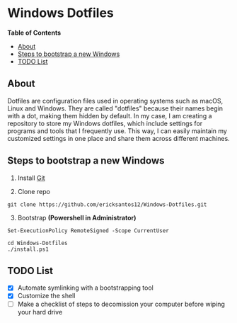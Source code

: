 # Windows Dotfiles

**Table of Contents**
- [About](#about)
- [Steps to bootstrap a new Windows](#steps-to-bootstrap-a-new-windows)
- [TODO List](#todo-list)

## About

Dotfiles are configuration files used in operating systems such as macOS, Linux and Windows. They are called "dotfiles" because their names begin with a dot, making them hidden by default. In my case, I am creating a repository to store my Windows dotfiles, which include settings for programs and tools that I frequently use. This way, I can easily maintain my customized settings in one place and share them across different machines.

## Steps to bootstrap a new Windows
1. Install [Git](https://git-scm.com/download/win)

2. Clone repo
```
git clone https://github.com/ericksantos12/Windows-Dotfiles.git
```

3. Bootstrap **(Powershell in Administrator)**
```
Set-ExecutionPolicy RemoteSigned -Scope CurrentUser

cd Windows-Dotfiles
./install.ps1
```

## TODO List
- [x] Automate symlinking with a bootstrapping tool
- [x] Customize the shell
- [ ] Make a checklist of steps to decomission your computer before wiping your hard drive